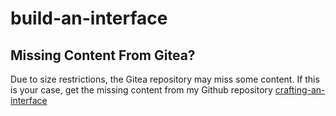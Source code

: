# build-an-interface
## Missing Content From Gitea?
Due to size restrictions, the Gitea repository may miss some content. If this is your case, get the missing content from my Github repository [crafting-an-interface](https://github.com/DavJesse/crafting-an-interface.git)